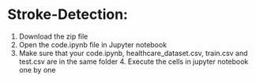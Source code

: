 # Stroke-Detection:
1. Download the zip file
2. Open the code.ipynb file in Jupyter notebook
3. Make sure that your code.ipynb, healthcare_dataset.csv, train.csv and test.csv are in the same folder 4. Execute the cells in jupyter notebook one by one
